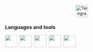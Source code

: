 <div id="header" align="center">
  <a href="https://t.me/ubeytemenya1" ><img width=40 src="https://upload.wikimedia.org/wikipedia/commons/thumb/8/83/Telegram_2019_Logo.svg/2048px-Telegram_2019_Logo.svg.png" alt="Telegram" /></a>
</div>


### Languages and tools
<img src="https://cdn.jsdelivr.net/gh/devicons/devicon@latest/icons/flutter/flutter-original.svg" width=40/>&nbsp;
<img src="https://cdn.jsdelivr.net/gh/devicons/devicon@latest/icons/dart/dart-original.svg" width=40/>&nbsp;
<img src="https://cdn.jsdelivr.net/gh/devicons/devicon@latest/icons/git/git-original.svg" width=40/>&nbsp;
<img src="https://cdn.jsdelivr.net/gh/devicons/devicon@latest/icons/python/python-original.svg" width=40/>&nbsp;
<img src="https://cdn.jsdelivr.net/gh/devicons/devicon@latest/icons/react/react-original-wordmark.svg" width=40/>&nbsp;
          

          
          
          

<!--
**Jason1258t/Jason1258t** is a ✨ _special_ ✨ repository because its `README.md` (this file) appears on your GitHub profile.

Here are some ideas to get you started:

- 🔭 I’m currently working on ...
- 🌱 I’m currently learning ...
- 👯 I’m looking to collaborate on ...
- 🤔 I’m looking for help with ...
- 💬 Ask me about ...
- 📫 How to reach me: ...
- 😄 Pronouns: ...
- ⚡ Fun fact: ...
-->
